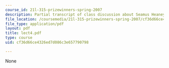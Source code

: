 ```yaml
---
course_id: 21l-315-prizewinners-spring-2007
description: Partial transcript of class discussion about Seamus Heaney and North.
file_location: /coursemedia/21l-315-prizewinners-spring-2007/cf36d66ce4326ed7d086c3e657790798_lect4.pdf
file_type: application/pdf
layout: pdf
title: lect4.pdf
type: course
uid: cf36d66ce4326ed7d086c3e657790798

---
```

None